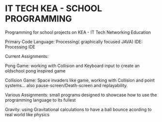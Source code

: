 # IT TECH KEA -  SCHOOL PROGRAMMING
Programming for school projects on KEA - IT Tech Networking Education

Primary Code Language: Processing( graphically focused JAVA)
IDE: Processing IDE 

Current Assignments:

Pong Game:
working with Collision and Keyboard input to create an oldschool pong inspired game

Collision Game:
Space invaders like game, working with Collision and point systems... also pause-screen/Death-screen and replayability.

Various Assignments:
small programs designed to showcase how to use the programming language to its fullest

Gravity:
using Gravitational calculations to have a ball bounce acording to real world like physics
